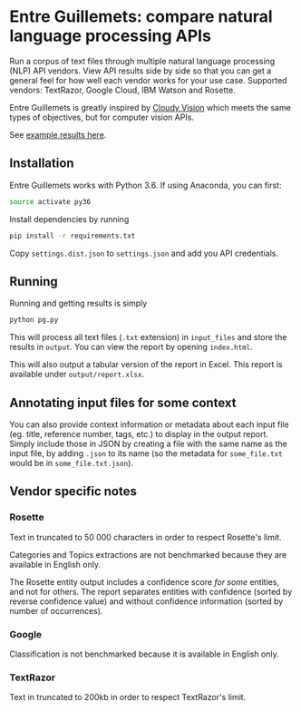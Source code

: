 # Entre Guillemets: compare natural language processing APIs

Run a corpus of text files through multiple natural language processing (NLP) API vendors. View API results side by side so that you can get a general feel for how well each vendor works for your use case. Supported vendors: TextRazor, Google Cloud, IBM Watson and Rosette.

Entre Guillemets is greatly inspired by [Cloudy Vision](https://github.com/goberoi/cloudy_vision) which meets the same types of objectives, but for computer vision APIs.

See [example results here](https://projet-tamis.github.io/entre-guillemets/report/).

## Installation

Entre Guillemets works with Python 3.6. If using Anaconda, you can first:

```bash
source activate py36
```

Install dependencies by running

```bash
pip install -r requirements.txt
```

Copy `settings.dist.json` to `settings.json` and add you API credentials.


## Running

Running and getting results is simply

```bash
python pg.py
```

This will process all text files (`.txt` extension) in `input_files` and store the results in `output`. You can view the report by opening `index.html`.

This will also output a tabular version of the report in Excel. This report is available under `output/report.xlsx`.

## Annotating input files for some context

You can also provide context information or metadata about each input file (eg. title, reference number, tags, etc.) to display in the output report. Simply include those in JSON by creating a file with the same name as the input file, by adding `.json` to its name (so the metadata for `some_file.txt` would be in `some_file.txt.json`).

## Vendor specific notes

### Rosette

Text in truncated to 50 000 characters in order to respect Rosette's limit.

Categories and Topics extractions are not benchmarked because they are available in English only.

The Rosette entity output includes a confidence score _for some_ entities, and not for others. The report separates entities with confidence (sorted by reverse confidence value) and without confidence information (sorted by number of occurrences).

### Google

Classification is not benchmarked because it is available in English only.

### TextRazor

Text in truncated to 200kb in order to respect TextRazor's limit.
